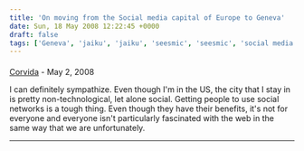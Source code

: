```yaml
---
title: 'On moving from the Social media capital of Europe to Geneva'
date: Sun, 18 May 2008 12:22:45 +0000
draft: false
tags: ['Geneva', 'jaiku', 'jaiku', 'seesmic', 'seesmic', 'social media', 'social networking', 'social networking', 'twitter', 'twitter']
---
```



#### 
[Corvida](http://shegeeks.net "shegeeks@shegeeks.net") - <time datetime="2008-05-20 21:41:13">May 2, 2008</time>

I can definitely sympathize. Even though I'm in the US, the city that I stay in is pretty non-technological, let alone social. Getting people to use social networks is a tough thing. Even though they have their benefits, it's not for everyone and everyone isn't particularly fascinated with the web in the same way that we are unfortunately.
<hr />
